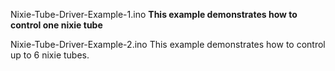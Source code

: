 Nixie-Tube-Driver-Example-1.ino
**This example demonstrates how to control one nixie tube**

Nixie-Tube-Driver-Example-2.ino
This example demonstrates how to control up to 6 nixie tubes.
